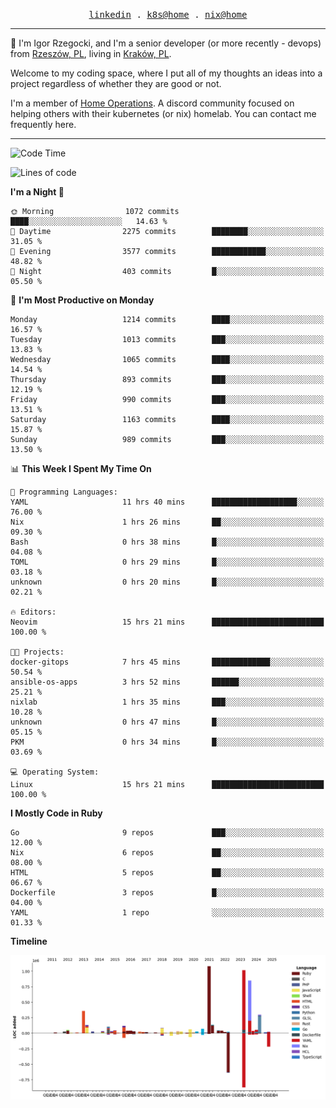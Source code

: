 <p align="center">
  <samp>
    <a href="https://www.linkedin.com/in/ajgon">linkedin</a> .
    <a href="https://github.com/deedee-ops/k8s-gitops">k8s@home</a> .
    <a href="https://github.com/deedee-ops/nixlab">nix@home</a>
  </samp>
</p>

----------------------------------------------------------------

:wave: I'm Igor Rzegocki, and I'm a senior developer (or more recently - devops) from [Rzeszów, PL](https://en.wikipedia.org/wiki/Rzesz%C3%B3w), living in [Kraków, PL](https://en.wikipedia.org/wiki/Krak%C3%B3w).

Welcome to my coding space, where I put all of my thoughts an ideas into a project regardless of whether they are good or not.

I'm a member of [Home Operations](https://discord.gg/home-operations). A discord community focused on helping others with their kubernetes (or nix) homelab. You can contact me frequently here.

----------------------------------------------------------------

<!--START_SECTION:waka-->
![Code Time](http://img.shields.io/badge/Code%20Time-570%20hrs%2017%20mins-blue)

![Lines of code](https://img.shields.io/badge/From%20Hello%20World%20I%27ve%20Written-5.1%20million%20lines%20of%20code-blue)

**I'm a Night 🦉** 

```text
🌞 Morning                1072 commits        ████░░░░░░░░░░░░░░░░░░░░░   14.63 % 
🌆 Daytime                2275 commits        ████████░░░░░░░░░░░░░░░░░   31.05 % 
🌃 Evening                3577 commits        ████████████░░░░░░░░░░░░░   48.82 % 
🌙 Night                  403 commits         █░░░░░░░░░░░░░░░░░░░░░░░░   05.50 % 
```
📅 **I'm Most Productive on Monday** 

```text
Monday                   1214 commits        ████░░░░░░░░░░░░░░░░░░░░░   16.57 % 
Tuesday                  1013 commits        ███░░░░░░░░░░░░░░░░░░░░░░   13.83 % 
Wednesday                1065 commits        ████░░░░░░░░░░░░░░░░░░░░░   14.54 % 
Thursday                 893 commits         ███░░░░░░░░░░░░░░░░░░░░░░   12.19 % 
Friday                   990 commits         ███░░░░░░░░░░░░░░░░░░░░░░   13.51 % 
Saturday                 1163 commits        ████░░░░░░░░░░░░░░░░░░░░░   15.87 % 
Sunday                   989 commits         ███░░░░░░░░░░░░░░░░░░░░░░   13.50 % 
```


📊 **This Week I Spent My Time On** 

```text
💬 Programming Languages: 
YAML                     11 hrs 40 mins      ███████████████████░░░░░░   76.00 % 
Nix                      1 hrs 26 mins       ██░░░░░░░░░░░░░░░░░░░░░░░   09.30 % 
Bash                     0 hrs 38 mins       █░░░░░░░░░░░░░░░░░░░░░░░░   04.08 % 
TOML                     0 hrs 29 mins       █░░░░░░░░░░░░░░░░░░░░░░░░   03.18 % 
unknown                  0 hrs 20 mins       █░░░░░░░░░░░░░░░░░░░░░░░░   02.21 % 

🔥 Editors: 
Neovim                   15 hrs 21 mins      █████████████████████████   100.00 % 

🐱‍💻 Projects: 
docker-gitops            7 hrs 45 mins       █████████████░░░░░░░░░░░░   50.54 % 
ansible-os-apps          3 hrs 52 mins       ██████░░░░░░░░░░░░░░░░░░░   25.21 % 
nixlab                   1 hrs 35 mins       ███░░░░░░░░░░░░░░░░░░░░░░   10.28 % 
unknown                  0 hrs 47 mins       █░░░░░░░░░░░░░░░░░░░░░░░░   05.15 % 
PKM                      0 hrs 34 mins       █░░░░░░░░░░░░░░░░░░░░░░░░   03.69 % 

💻 Operating System: 
Linux                    15 hrs 21 mins      █████████████████████████   100.00 % 
```

**I Mostly Code in Ruby** 

```text
Go                       9 repos             ███░░░░░░░░░░░░░░░░░░░░░░   12.00 % 
Nix                      6 repos             ██░░░░░░░░░░░░░░░░░░░░░░░   08.00 % 
HTML                     5 repos             ██░░░░░░░░░░░░░░░░░░░░░░░   06.67 % 
Dockerfile               3 repos             █░░░░░░░░░░░░░░░░░░░░░░░░   04.00 % 
YAML                     1 repo              ░░░░░░░░░░░░░░░░░░░░░░░░░   01.33 % 
```



**Timeline**

![Lines of Code chart](https://raw.githubusercontent.com/ajgon/ajgon/master/assets/bar_graph.png)


<!--END_SECTION:waka-->
